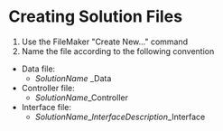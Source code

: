# Creating Solution Files
1. Use the FileMaker "Create New..." command
1. Name the file according to the following convention
  * Data file:
    * _SolutionName_ \_Data
  * Controller file:
    * _SolutionName_\_Controller
  * Interface file:
    * _SolutionName_\_*InterfaceDescription*\_Interface